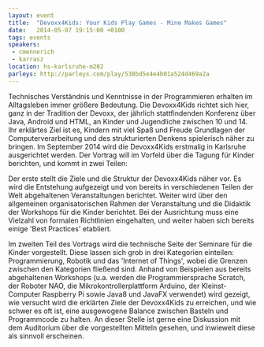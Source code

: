```yaml
---
layout: event
title:  "Devoxx4Kids: Your Kids Play Games - Mine Makes Games"
date:   2014-05-07 19:15:00 +0100
tags: events
speakers:
 - cmennerich
 - karrasz
location: hs-karlsruhe-m202
parleys: http://parleys.com/play/538bd5e4e4b01a524d469a2a
---
```


Technisches Verständnis und Kenntnisse in der Programmieren erhalten im Alltagsleben immer größere Bedeutung. Die Devoxx4Kids richtet sich hier, ganz in der Tradition der Devoxx, der jährlich stattfindenden Konferenz über Java, Android und HTML, an Kinder und Jugendliche zwischen 10 und 14. Ihr erklärtes Ziel ist es, Kindern mit viel Spaß und Freude Grundlagen der Computerverarbeitung und des strukturierten Denkens spielerisch näher zu bringen. Im September 2014 wird die Devoxx4Kids erstmalig in Karlsruhe ausgerichtet werden. Der Vortrag will im Vorfeld über die Tagung für Kinder berichten, und kommt in zwei Teilen:

Der erste stellt die Ziele und die Struktur der Devoxx4Kids näher vor. Es wird die Entstehung aufgezeigt und von bereits in verschiedenen Teilen der Welt abgehaltenen Veranstaltungen berichtet. Weiter wird über den allgemeinen organisatorischen Rahmen der Veranstaltung und die Didaktik der Workshops für die Kinder berichtet. Bei der Ausrichtung muss eine Vielzahl von formalen Richtlinien eingehalten, und weiter haben sich bereits einige 'Best Practices' etabliert.

Im zweiten Teil des Vortrags wird die technische Seite der Seminare für die Kinder vorgestellt. Diese lassen sich grob in drei Kategorien einteilen: Programmierung, Robotik und das 'Internet of Things', wobei die Grenzen zwischen den Kategorien fließend sind. Anhand von Beispielen aus bereits abgehaltenen Workshops (u.a. werden die Programmiersprache Scratch, der Roboter NAO, die Mikrokontrollerplattform Arduino, der Kleinst-Computer Raspberry Pi sowie Java8 und JavaFX verwendet) wird gezeigt, wie versucht wird die erklärten Ziele der Devoxx4Kids zu erreichen, und wie schwer es oft ist, eine ausgewogene Balance zwischen Basteln und Programmcode zu halten. An dieser Stelle ist gerne eine Diskussion mit dem Auditorium über die vorgestellten Mitteln gesehen, und inwieweit diese als sinnvoll erscheinen.
